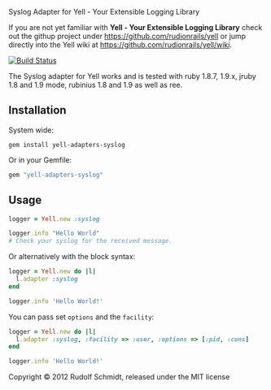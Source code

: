 Syslog Adapter for Yell - Your Extensible Logging Library

If you are not yet familiar with **Yell - Your Extensible Logging Library** 
check out the githup project under https://github.com/rudionrails/yell or jump 
directly into the Yell wiki at https://github.com/rudionrails/yell/wiki.

[![Build Status](https://secure.travis-ci.org/rudionrails/yell-adapters-syslog.png?branch=master)](http://travis-ci.org/rudionrails/yell-adapters-syslog)

The Syslog adapter for Yell works and is tested with ruby 1.8.7, 1.9.x, jruby 1.8 and 1.9 mode, rubinius 1.8 and 1.9 as well as ree.

## Installation

System wide:

```console
gem install yell-adapters-syslog
```

Or in your Gemfile:

```ruby
gem "yell-adapters-syslog"
```

## Usage

```ruby
logger = Yell.new :syslog

logger.info "Hello World"
# Check your syslog for the received message.
```

Or alternatively with the block syntax:

```ruby
logger = Yell.new do |l|
  l.adapter :syslog
end

logger.info 'Hello World!'
```

You can pass set `options` and the `facility`:

```ruby
logger = Yell.new do |l|
  l.adapter :syslog, :facility => :user, :options => [:pid, :cons]
end

logger.info 'Hello World!'
```


Copyright &copy; 2012 Rudolf Schmidt, released under the MIT license

